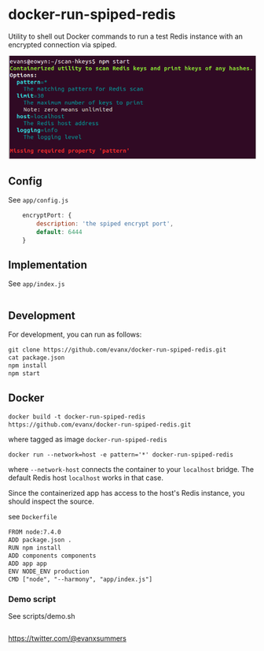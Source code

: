 # docker-run-spiped-redis

Utility to shell out Docker commands to run a test Redis instance with an encrypted connection via spiped.

<img src='https://raw.githubusercontent.com/evanx/docker-run-spiped-redis/master/docs/readme/images/options.png'>


## Config

See `app/config.js`
```javascript
    encryptPort: {
        description: 'the spiped encrypt port',
        default: 6444
    }
```

## Implementation

See `app/index.js`
```javascript
```

## Development

For development, you can run as follows:
```
git clone https://github.com/evanx/docker-run-spiped-redis.git
cat package.json
npm install
npm start
```

## Docker

```shell
docker build -t docker-run-spiped-redis https://github.com/evanx/docker-run-spiped-redis.git
```
where tagged as image `docker-run-spiped-redis`

```shell
docker run --network=host -e pattern='*' docker-run-spiped-redis
```
where `--network-host` connects the container to your `localhost` bridge. The default Redis host `localhost` works in that case.

Since the containerized app has access to the host's Redis instance, you should inspect the source.

see `Dockerfile`

```
FROM node:7.4.0
ADD package.json .
RUN npm install
ADD components components
ADD app app
ENV NODE_ENV production
CMD ["node", "--harmony", "app/index.js"]
```

### Demo script

See scripts/demo.sh
```shell
```

https://twitter.com/@evanxsummers
